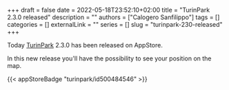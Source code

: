 +++ 
draft = false
date = 2022-05-18T23:52:10+02:00
title = "TurinPark 2.3.0 released"
description = ""
authors = ["Calogero Sanfilippo"]
tags = []
categories = []
externalLink = ""
series = []
slug = "turinpark-230-released"
+++

Today [TurinPark](/apps/turinpark) 2.3.0 has been released on AppStore.

In this new release you'll have the possibility to see your position on the map.

{{< appStoreBadge "turinpark/id500484546" >}}

